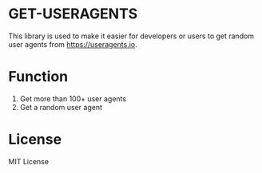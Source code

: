 # GET-USERAGENTS

This library is used to make it easier for developers or users to get random user agents from https://useragents.io.

# Function
1. Get more than 100+ user agents 
2. Get a random user agent

# License
MIT License